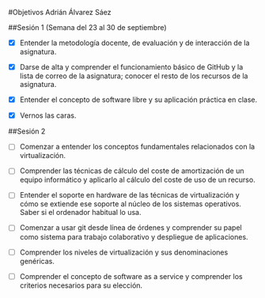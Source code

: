 #Objetivos Adrián Álvarez Sáez

##Sesión 1 (Semana del 23 al 30 de septiembre)

 - [x] Entender la metodología docente, de evaluación y de interacción de la asignatura.

 - [x] Darse de alta y comprender el funcionamiento básico de GitHub y la lista de correo de la asignatura; conocer el resto de los recursos de la asignatura.

 - [x] Entender el concepto de software libre y su aplicación práctica en clase.

- [x] Vernos las caras.

##Sesión 2

 - [ ] Comenzar a entender los conceptos fundamentales relacionados con la virtualización.

 - [ ] Comprender las técnicas de cálculo del coste de amortización de un equipo informático y aplicarlo al cálculo del coste de uso de un recurso.

 - [ ] Entender el soporte en hardware de las técnicas de virtualización y cómo se extiende ese soporte al núcleo de los sistemas operativos. Saber si el ordenador habitual lo usa.
 
 - [ ] Comenzar a usar git desde línea de órdenes y comprender su papel como sistema para trabajo colaborativo y despliegue de aplicaciones.
 
 - [ ] Comprender los niveles de virtualización y sus denominaciones genéricas.
 
 - [ ] Comprender el concepto de software as a service y comprender los criterios necesarios para su elección.

